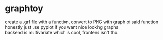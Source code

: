 # graphtoy
create a .grf file with a function, convert to PNG with graph of said function\
honestly just use pyplot if you want nice looking graphs\
backend is multivariate which is cool, frontend isn't tho.
